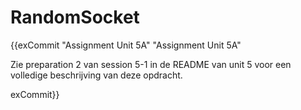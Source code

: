 # RandomSocket

{{exCommit "Assignment Unit 5A" "Assignment Unit 5A"

Zie preparation 2 van session 5-1 in de README van unit 5 voor een volledige beschrijving van deze opdracht.

exCommit}}

